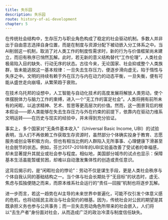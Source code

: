 ```yaml
---
title: 失乐园
description: 失乐园
route: history-of-ai-development
chapter: 5
---
```

在传统社会结构中，生存压力与职业角色构成了稳定的社会驱动机制。多数人并非出于自由意志选择自身位置，而是在制度与资源分配下被动嵌入分工体系之中。当AI削弱这一机制，取消了对人类工作的制度性需求时，新的行为与价值框架尚未建立，而旧有秩序已悄然瓦解。此时，若无新的意义结构替代“工作伦理”，人类社会极易陷入目的缺失、行动无序的状态。古往今来，无论国家、社会抑或整个人类族群，皆未能逃脱这一基本规律：一旦失去生存压力，便逐步滑向虚无，陷于惰性与失序之中。文明的持续有赖于外在压力与内在动力的动态平衡，一旦失衡，便有可能从盛世走向崩塌，从繁荣趋于衰败。

在技术乌托邦的设想中，人工智能与自动化技术的高度发展将解放人类劳动，使个体摆脱体力与脑力工作的束缚，进入一个“无工作的富足社会”。人类将拥有前所未有的闲暇，以追求精神、艺术、哲思等更高层次的价值。然而，这一图景背后的根本假设——即人类能够在失去生存压力与外在约束的前提下，依靠内在驱动力维系文明运转——在历史与现实的经验中，并未得到充分验证。

事实上，多个国家对“无条件基本收入”（Universal Basic Income, UBI）的试验表明，当人们不再依赖工作获取生存资源时，虽然部分个体确实投身于教育、志愿服务或创业等积极方向，但也有相当比例的人群陷入无所事事、心理健康下滑甚至社会脱节的状态。例如，芬兰2017–2018年的UBI实验虽改善了受试者的幸福感，却未显著提升其就业或社会参与程度。相似地，美国部分城市的试点也显示：保障基本生活虽能暂缓贫困，却难以自动激发集体性的创造或责任意识。

这背后揭示的，是“闲暇社会的悖论”：劳动不仅是谋生手段，更是人类社会秩序与个体自我认同的基础结构之一。当个体与社会长期处于“无目标”的状态时，虚无、焦虑与孤独便随之而来，而原本维系社会运行的“责任—回报”机制也将逐步瓦解。

进一步而言，若这一趋势在AI主导的未来世界中普遍化，可能不仅引发个体意义感的危机，也将动摇民主政治与社会契约的根基。因为，传统社会对公民的期望是其既承担义务也参与公共事务；而一旦失去劳动角色所带来的社会嵌入，人们将以“去生产者”身份面对社会，从而造成广泛的政治冷漠与制度信任缺失。





